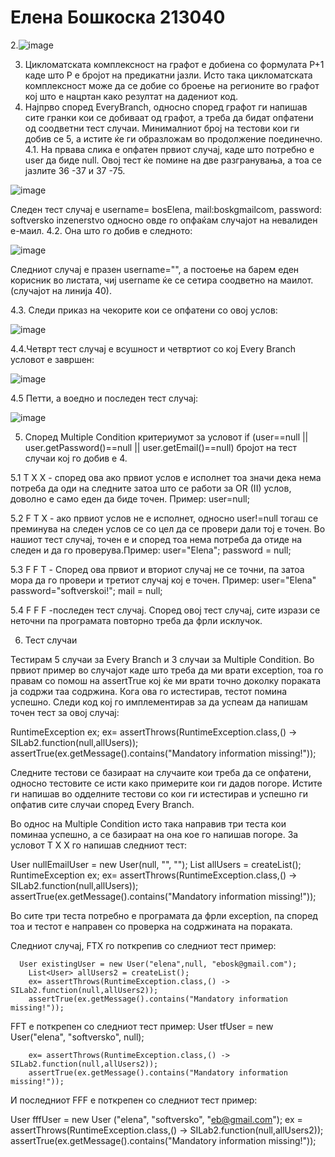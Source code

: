 # Елена Бошкоска 213040

2.![image](https://github.com/elenaboshkoska/SI_2023_lab2_213040/assets/108356236/abf88fc6-8e2a-4a9a-9aa0-849a017aaac6)

3. Цикломатската комплексност на графот е добиена со формулата P+1 каде што P е бројот на предикатни јазли. Исто така цикломатската комплексност може да се добие со броење на регионите во графот кој што е нацртан како резултат на дадениот код.
4. Најпрво според EveryBranch, односно според графот ги напишав сите гранки кои се добиваат од графот, а треба да бидат опфатени од соодветни тест случаи. Минималниот број на тестови кои ги добив се 5, а истите ќе ги образложам во продолжение поединечно.
  4.1. На првава слика е опфатен првиот случај, каде што потребно е user да биде null. Овој тест ќе помине на две разгранувања, а тоа се јазлите 36 -37 и 37 -75.

![image](https://github.com/elenaboshkoska/SI_2023_lab2_213040/assets/108356236/e0562e61-1aff-437c-b955-cea59ecd9e19)

Следен тест случај е username= bosElena, mail:boskgmailcom, password: softversko inzenerstvo односно овде го опфаќам случајот на невалиден е-маил.
  4.2. Она што го добив е следното:
  
![image](https://github.com/elenaboshkoska/SI_2023_lab2_213040/assets/108356236/46356232-7003-4c1b-a6ab-cc1193cb3be9)



Следниот случај е празен username="", а постоење на барем еден корисник во листата, чиј username ќе се сетира соодветно на маилот. (случајот на линија 40).

 4.3. Следи приказ на чекорите кои се опфатени со овој услов:

![image](https://github.com/elenaboshkoska/SI_2023_lab2_213040/assets/108356236/f2eecd1f-1563-4173-8772-8546ea057100)

 4.4.Четврт тест случај е всушност и четвртиот со кој Every Branch условот е завршен:

![image](https://github.com/elenaboshkoska/SI_2023_lab2_213040/assets/108356236/4f3bae89-5d68-4ec2-b85c-7db11dd43050)

4.5 Петти, а воедно и последен тест случај:

![image](https://github.com/elenaboshkoska/SI_2023_lab2_213040/assets/108356236/ee55797e-57d4-4778-944c-6bce28bdbc0d)

5. Според Multiple Condition критериумот за условот
if (user==null || user.getPassword()==null || user.getEmail()==null) бројот на тест случаи кој го добив е 4.

5.1 T X X - според ова ако првиот услов е исполнет тоа значи дека нема потреба да оди на следните затоа што се работи за OR (II) услов, доволно е само еден да биде точен. Пример: user=null;

5.2 F T X - ако првиот услов не е исполнет, односно user!=null тогаш се преминува на следен услов се со цел да се провери дали тој е точен. Во нашиот тест случај, точен е и според тоа нема потреба да отиде на следен и да го проверува.Пример: user="Elena"; password = null;

5.3 F F T -  Според ова првиот и вториот случај не се точни, па затоа мора да го провери и третиот случај кој е точен. Пример: user="Elena" password="softverskoi!"; mail = null;

5.4 F F F  -последен тест случај. Според овој тест случај, сите изрази се неточни па програмата повторно треба да фрли исклучок.

6. Тест случаи

Тестирам 5 случаи за Every Branch и 3 случаи за Multiple Condition. 
Во првиот пример во случајот каде што треба да ми врати exception, тоа го правам со помош на assertTrue кој ќе ми врати точно доколку пораката ја содржи таа содржина. Кога ова го истестирав, тестот помина успешно. Следи код кој го имплементирав за да успеам да напишам точен тест за овој случај:

RuntimeException ex;
        ex= assertThrows(RuntimeException.class,() -> SILab2.function(null,allUsers));
        assertTrue(ex.getMessage().contains("Mandatory information missing!"));
        
Следните тестови се базираат на случаите кои треба да се опфатени, односно тестовите се исти како примерите кои ги дадов погоре. Истите ги напишав во одделните тестови со кои ги истестирав и успешно ги опфатив сите случаи според Every Branch.

Во однос на Мultiple Condition исто така направив три теста кои поминаа успешно, а се базираат на она кое го напишав погоре. За условот T X X го напишав следниот тест: 

User nullEmailUser = new User(null, "", "");
        List<User> allUsers = createList();
        RuntimeException ex;
        ex= assertThrows(RuntimeException.class,() -> SILab2.function(null,allUsers));
        assertTrue(ex.getMessage().contains("Mandatory information missing!"));
  
Во сите три теста потребно е програмата да фрли exception, па според тоа и тестот е направен со проверка на содржината на пораката.
  
  Следниот случај, FTX го поткрепив со следниот тест пример:
  
      User existingUser = new User("elena",null, "ebosk@gmail.com");
        List<User> allUsers2 = createList();
        ex= assertThrows(RuntimeException.class,() -> SILab2.function(null,allUsers2));
        assertTrue(ex.getMessage().contains("Mandatory information missing!"));

  FFT е поткрепен со следниот тест пример:
   User tfUser = new User("elena", "softversko", null);

        ex= assertThrows(RuntimeException.class,() -> SILab2.function(null,allUsers2));
        assertTrue(ex.getMessage().contains("Mandatory information missing!"));
  
  И последниот FFF е поткрепен со следниот тест пример:
  
   User fffUser = new User ("elena", "softversko", "eb@gmail.com");
        ex = assertThrows(RuntimeException.class,() -> SILab2.function(null,allUsers2));
        assertTrue(ex.getMessage().contains("Mandatory information missing!"));
  
  
  
  
